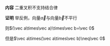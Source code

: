 **内容**
二重叉积不支持结合律

**证明**
举反例，向量$\vec a$与向量$\vec b$不平行

则$(\vec a\times\vec a)\times\vec b=\vec 0$

但是$\vec a\times(\vec a\times\vec b)\neq\vec 0$